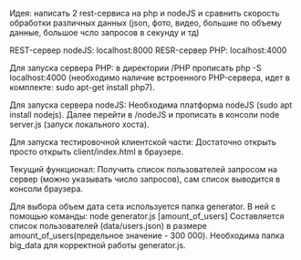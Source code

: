 Идея: написать 2 rest-сервиса на php и nodeJS и сравнить скорость обработки различных данных 
(json, фото, видео, большие по объему данные, большое чсло запросов в секунду и тд)

REST-сервер nodeJS: localhost:8000
RESR-сервер PHP: localhost:4000

Для запуска сервера PHP: 
    в директории /PHP прописать php -S localhost:4000 
    (необходимо наличие встроенного PHP-сервера, идет в комплекте: sudo apt-get install php7).

Для запуска сервера nodeJS:
    Необходима платформа nodeJS (sudo apt install nodejs).
    Далее перейти в /nodeJS и прописать в консоли node server.js (запуск локального хоста).

Для запуска тестировочной клиентской части: 
    Достаточно открыть просто открыть client/index.html в браузере.


Текущий функционал: 
    Получить список пользователей запросом на сервер (можно указывать число запросов), сам список
    выводится в консоли браузера.  

Для выбора объем дата сета используется папка generator. В ней с помощью команды:
    node generator.js [amount_of_users]
Составляется список пользователей (data/users.json) в размере amount_of_users(предельное значение - 300 000).
Необходима папка big_data для корректной работы generator.js. 